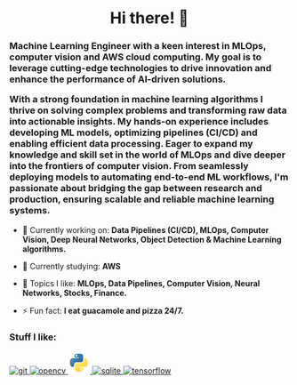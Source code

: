 <h1 align="center">Hi there! 👋</h1>
<h3 align="center"><h3>Machine Learning Engineer with a keen interest in MLOps, computer vision and AWS cloud computing. 
My goal is to leverage cutting-edge technologies to drive innovation and enhance the performance of AI-driven solutions. 

With a strong foundation in machine learning algorithms I thrive on solving complex problems and transforming raw data into actionable insights. My hands-on experience includes developing ML models, optimizing pipelines (CI/CD) and enabling efficient data processing.
Eager to expand my knowledge and skill set in the world of MLOps and dive deeper into the frontiers of computer vision. From seamlessly deploying models to automating end-to-end ML workflows, I'm passionate about bridging the gap between research and production, ensuring scalable and reliable machine learning systems.</h3>

- 🔭 Currently working on: **Data Pipelines (CI/CD), MLOps, Computer Vision, Deep Neural Networks, Object Detection & Machine Learning algorithms.**

- 🌱 Currently studying: **AWS**

- 💬 Topics I like: **MLOps, Data Pipelines, Computer Vision, Neural Networks, Stocks, Finance.**

- ⚡ Fun fact: **I eat guacamole and pizza 24/7.**

<h3 align="left">Stuff I like:</h3>
<p align="left"> <a href="https://git-scm.com/" target="_blank" rel="noreferrer"> <img src="https://www.vectorlogo.zone/logos/git-scm/git-scm-icon.svg" alt="git" width="40" height="40"/> </a> <a href="https://opencv.org/" target="_blank" rel="noreferrer"> <img src="https://www.vectorlogo.zone/logos/opencv/opencv-icon.svg" alt="opencv" width="40" height="40"/> </a> <a href="https://www.python.org" target="_blank" rel="noreferrer"> <img src="https://raw.githubusercontent.com/devicons/devicon/master/icons/python/python-original.svg" alt="python" width="40" height="40"/> </a> <a href="https://www.sqlite.org/" target="_blank" rel="noreferrer"> <img src="https://www.vectorlogo.zone/logos/sqlite/sqlite-icon.svg" alt="sqlite" width="40" height="40"/> </a> <a href="https://www.tensorflow.org" target="_blank" rel="noreferrer"> <img src="https://www.vectorlogo.zone/logos/tensorflow/tensorflow-icon.svg" alt="tensorflow" width="40" height="40"/> </a></p>
